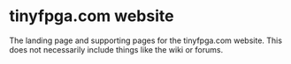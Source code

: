 # tinyfpga.com website
The landing page and supporting pages for the tinyfpga.com website.  This does
not necessarily include things like the wiki or forums.
